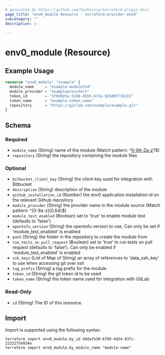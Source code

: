 ```yaml
---
# generated by https://github.com/hashicorp/terraform-plugin-docs
page_title: "env0_module Resource - terraform-provider-env0"
subcategory: ""
description: |-
  
---
```


# env0_module (Resource)



## Example Usage

```terraform
resource "env0_module" "example" {
  module_name     = "example-module234"
  module_provider = "exampleprovider1"
  token_id        = "37689e5a-5298-4555-b71e-92b80f736222"
  token_name      = "example.token.name"
  repository      = "https://gitlab.com/example/example.git"
}
```

<!-- schema generated by tfplugindocs -->
## Schema

### Required

- `module_name` (String) name of the module (Match pattern: ^[0-9A-Za-z](?:[0-9A-Za-z-_]{0,62}[0-9A-Za-z])?$)
- `repository` (String) the repository containing the module files

### Optional

- `bitbucket_client_key` (String) the client key used for integration with Bitbucket
- `description` (String) description of the module
- `github_installation_id` (Number) the env0 application installation id on the relevant Github repository
- `module_provider` (String) the provider name in the module source (Match pattern: ^[0-9a-z]{0,64}$)
- `module_test_enabled` (Boolean) set to 'true' to enable module test (defaults to 'false')
- `opentofu_version` (String) the opentofu version to use, Can only be set if 'module_test_enabled' is enabled
- `path` (String) the folder in the repository to create the module from
- `run_tests_on_pull_request` (Boolean) set to 'true' to run tests on pull request (defaults to 'false'). Can only be enabled if 'module_test_enabled' is enabled
- `ssh_keys` (List of Map of String) an array of references to 'data_ssh_key' to use when accessing git over ssh
- `tag_prefix` (String) a tag prefix for the module
- `token_id` (String) the git token id to be used
- `token_name` (String) the token name used for integration with GitLab

### Read-Only

- `id` (String) The ID of this resource.

## Import

Import is supported using the following syntax:

```shell
terraform import env0_module.by_id ddda7b30-6789-4d24-937c-22322754934e
terraform import env0_module.by_module_name "module-name"
```
